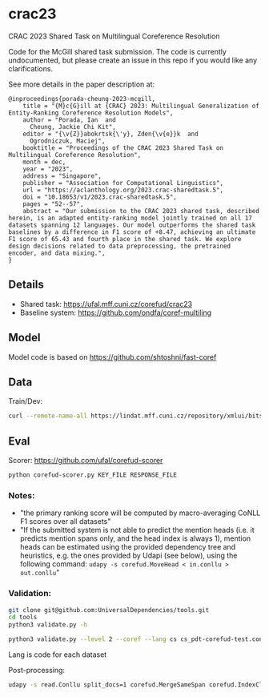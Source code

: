 # crac23
CRAC 2023 Shared Task on Multilingual Coreference Resolution

Code for the McGill shared task submission. The code is currently undocumented, but please create an issue in this repo if you would like any clarifications.

See more details in the paper description at:
```
@inproceedings{porada-cheung-2023-mcgill,
    title = "{M}c{G}ill at {CRAC} 2023: Multilingual Generalization of Entity-Ranking Coreference Resolution Models",
    author = "Porada, Ian  and
      Cheung, Jackie Chi Kit",
    editor = "{\v{Z}}abokrtsk{\'y}, Zden{\v{e}}k  and
      Ogrodniczuk, Maciej",
    booktitle = "Proceedings of the CRAC 2023 Shared Task on Multilingual Coreference Resolution",
    month = dec,
    year = "2023",
    address = "Singapore",
    publisher = "Association for Computational Linguistics",
    url = "https://aclanthology.org/2023.crac-sharedtask.5",
    doi = "10.18653/v1/2023.crac-sharedtask.5",
    pages = "52--57",
    abstract = "Our submission to the CRAC 2023 shared task, described herein, is an adapted entity-ranking model jointly trained on all 17 datasets spanning 12 languages. Our model outperforms the shared task baselines by a difference in F1 score of +8.47, achieving an ultimate F1 score of 65.43 and fourth place in the shared task. We explore design decisions related to data preprocessing, the pretrained encoder, and data mixing.",
}
```

## Details

* Shared task: https://ufal.mff.cuni.cz/corefud/crac23
* Baseline system: https://github.com/ondfa/coref-multiling

## Model

Model code is based on https://github.com/shtoshni/fast-coref

## Data
Train/Dev:
```bash
curl --remote-name-all https://lindat.mff.cuni.cz/repository/xmlui/bitstream/handle/11234/1-5053{/CorefUD-1.1-public.zip}
```

## Eval
Scorer: https://github.com/ufal/corefud-scorer
```bash
python corefud-scorer.py KEY_FILE RESPONSE_FILE
```

### Notes:

* "the primary ranking score will be computed by macro-averaging CoNLL F1 scores over all datasets"
* "If the submitted system is not able to predict the mention heads (i.e. it predicts mention spans only, and the head index is always 1), mention heads can be estimated using the provided dependency tree and heuristics, e.g. the ones provided by Udapi (see below), using the following command: `udapy -s corefud.MoveHead < in.conllu > out.conllu`"

### Validation:

```bash
git clone git@github.com:UniversalDependencies/tools.git
cd tools
python3 validate.py -h
```

```bash
python3 validate.py --level 2 --coref --lang cs cs_pdt-corefud-test.conllu
```
Lang is code for each dataset

Post-processing:
```bash
udapy -s read.Conllu split_docs=1 corefud.MergeSameSpan corefud.IndexClusters < orig.conllu > fixed.conllu
```
